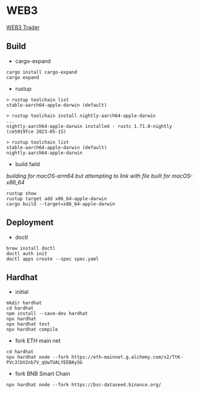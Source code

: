 # WEB3

[WEB3 Trader](web3-trader/README.md)

## Build

* cargo-expand

```
cargo install cargo-expand
cargo expand
```

* rustup

```
> rustup toolchain list
stable-aarch64-apple-darwin (default)

> rustup toolchain install nightly-aarch64-apple-darwin
...
nightly-aarch64-apple-darwin installed - rustc 1.71.0-nightly (ce5919fce 2023-05-15)

> rustup toolchain list
stable-aarch64-apple-darwin (default)
nightly-aarch64-apple-darwin
```

* build faild

*building for macOS-arm64 but attempting to link with file built for macOS-x86_64*

```
rustup show
rustup target add x86_64-apple-darwin
cargo build --target=x86_64-apple-darwin
```

## Deployment

* doctl

```
brew install doctl
doctl auth init
doctl apps create --spec spec.yaml
```

## Hardhat

* initial

```
mkdir hardhat
cd hardhat
npm install --save-dev hardhat
npx hardhat
npx hardhat test
npx hardhat compile
```

* fork ETH main net

```
cd hardhat
npx hardhat node --fork https://eth-mainnet.g.alchemy.com/v2/TtK-PVc3lbV2nb7V_qUwTUALYEEBAySG
```

* fork BNB Smart Chain

```
npx hardhat node --fork https://bsc-dataseed.binance.org/
```